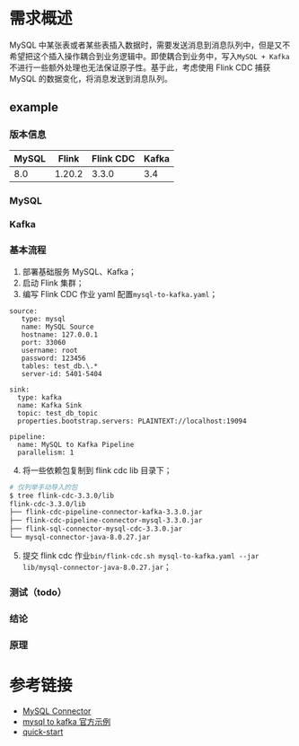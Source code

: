 # 需求概述
MySQL 中某张表或者某些表插入数据时，需要发送消息到消息队列中，但是又不希望把这个插入操作耦合到业务逻辑中。即使耦合到业务中，写入`MySQL + Kafka`不进行一些额外处理也无法保证原子性。基于此，考虑使用 Flink CDC 捕获 MySQL 的数据变化，将消息发送到消息队列。

## example
### 版本信息
| MySQL | Flink | Flink CDC | Kafka |
| - | - | - | - |
|8.0|1.20.2|3.3.0| 3.4 |

### MySQL

### Kafka

### 基本流程
1. 部署基础服务 MySQL、Kafka；
2. 启动 Flink 集群；
3. 编写 Flink CDC 作业 yaml 配置`mysql-to-kafka.yaml`；
```
source:
   type: mysql
   name: MySQL Source
   hostname: 127.0.0.1
   port: 33060
   username: root
   password: 123456
   tables: test_db.\.*
   server-id: 5401-5404

sink:
  type: kafka
  name: Kafka Sink
  topic: test_db_topic
  properties.bootstrap.servers: PLAINTEXT://localhost:19094

pipeline:
  name: MySQL to Kafka Pipeline
  parallelism: 1

```

4. 将一些依赖包复制到 flink cdc lib 目录下；
```bash
# 仅列举手动导入的包
$ tree flink-cdc-3.3.0/lib
flink-cdc-3.3.0/lib
├── flink-cdc-pipeline-connector-kafka-3.3.0.jar
├── flink-cdc-pipeline-connector-mysql-3.3.0.jar
├── flink-sql-connector-mysql-cdc-3.3.0.jar
└── mysql-connector-java-8.0.27.jar
```

5. 提交 flink cdc 作业`bin/flink-cdc.sh mysql-to-kafka.yaml --jar lib/mysql-connector-java-8.0.27.jar`；

### 测试（todo）

### 结论

### 原理

# 参考链接
* [MySQL Connector ](https://nightlies.apache.org/flink/flink-cdc-docs-master/docs/connectors/pipeline-connectors/mysql/)
* [mysql to kafka 官方示例](https://nightlies.apache.org/flink/flink-cdc-docs-master/docs/connectors/pipeline-connectors/kafka/)
* [quick-start](https://nightlies.apache.org/flink/flink-cdc-docs-release-3.3/docs/deployment/standalone/)
